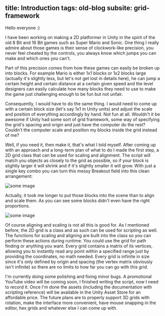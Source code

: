 title: Introduction
tags: old-blog
subsite: grid-framework
---

Hello everyone :)

I have been working on making a 2D platformer in Unity in the spirit of the old
8 Bit and 16 Bit games such as Super Mario and Sonic. One thing I really admire
about those games is their sense of clockwork-like precision, you never feel
cheated by the controls, you always know which jumps you can make and which
ones you can't.

Part of this precision comes from how these games can easily be broken up into
blocks. For example Mario is either 1x1 blocks or 1x2 blocks large (actually
it's slightly less, but let's not get lost in details here), he can jump a
certain height and certain distance at a certain given speed and the level
designers can easily calculate how many blocks they need to use to make the
game just challenging enough to be fun but not unfair.

Consequently, I would have to do the same thing. I would need to come up with a
certain block size (let's say 1x1 in Unity units) and adjust the scale and
position of everything accordingly by hand. Not fun at all. Wouldn't it be
awesome if Unity had some sort of grid framework, some way of specifying the
grid's spacing and origin and just have the computer do the rest? Couldn't the
computer scale and position my blocks inside the grid instead of me?

Well, if you need it, then make it, that's what I told myself. After coming up
with an approach and a long-term plan of what to do I made the first step, a 2D
grid class that can be used for scaling and alignment. The script will match
you objects as closely to the grid as possible, so if your block is slightly
larger it will shrink and if it's slightly smaller it will grow. With just a
single key combo you can turn this messy Breakout field into this clean
arrangement:

![some image](Breakout.png)

Actually, it took me longer to put those blocks into the scene than to align
and scale them. As you can see some blocks didn't even have the right
proportions.

![some image](Breakout2.png)

Of course aligning and scaling is not all this is good for. As I mentioned
before, the 2D grid is a class and as such can be used for scripting as well.
The functions for scaling and aligning are built into the class so you can
perform these actions during runtime. You could use the grid for path finding
or anything you want. Every grid contains a matrix of its vertices, allowing
you to instantly read any point within a specified range just by providing the
coordinates, no math needed. Every grid is infinite in size since it's only
defined by origin and spacing (the vertex matrix obviously isn't infinite) so
there are no limits to how far you can go with this grid.

I'm currently doing some polishing and fixing minor bugs. A promotional YouTube
video will be coming soon, I finished writing the script, now I need to record
it. Once I'm done the assets (including the documentation with scripting
reference) will be available in the Unity Asset Store for an affordable price.
The future plans are to properly support 3D grids with rotation, make the
interface more convenient, have mouse snapping in the editor, hex grids and
whatever else I can come up with.
